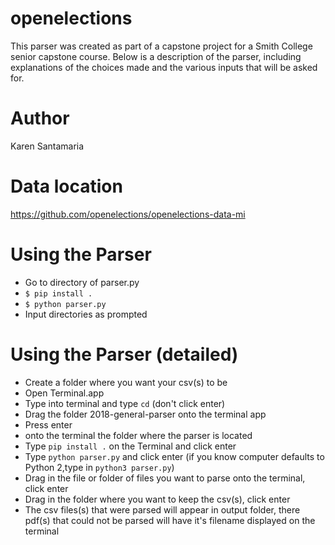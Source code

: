 # openelections
This parser was created as part of a capstone project for a Smith College senior capstone course. Below is a description of the parser, including explanations of the choices made and the various inputs that will be asked for.

# Author
Karen Santamaria

# Data location
https://github.com/openelections/openelections-data-mi

# Using the Parser 
 - Go to directory of parser.py
 - `$ pip install .` 
 - `$ python parser.py`
 - Input directories as prompted

# Using the Parser (detailed)

 - Create a folder where you want your csv(s) to be
 - Open Terminal.app
 - Type into terminal and type `cd` (don't click enter) 
 - Drag the folder 2018-general-parser onto the terminal app
 - Press enter
 - onto the terminal the folder where the parser is located
 - Type `pip install .` on the Terminal and click enter
 - Type `python parser.py` and click enter (if you know computer defaults to Python 2,type in `python3 parser.py`)
 - Drag in the file or folder of files you want to parse onto the terminal, click enter
 - Drag in the folder where you want to keep the csv(s), click enter
 - The csv files(s) that were parsed will appear in output folder, there pdf(s) that could not be parsed will have it's filename displayed on the terminal




